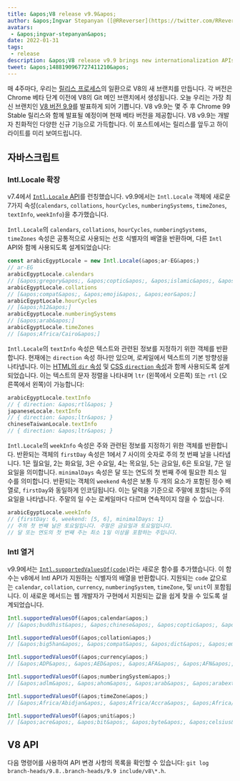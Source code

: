 ```yaml
---
title: &apos;V8 release v9.9&apos;
author: &apos;Ingvar Stepanyan ([@RReverser](https://twitter.com/RReverser)), at his 99%&apos;
avatars:
 - &apos;ingvar-stepanyan&apos;
date: 2022-01-31
tags:
 - release
description: &apos;V8 release v9.9 brings new internationalization APIs.&apos;
tweet: &apos;1488190967727411210&apos;
---
```

매 4주마다, 우리는 [릴리스 프로세스](https://v8.dev/docs/release-process)의 일환으로 V8의 새 브랜치를 만듭니다. 각 버전은 Chrome 베타 단계 이전에 V8의 Git 메인 브랜치에서 생성됩니다. 오늘 우리는 가장 최신 브랜치인 [V8 버전 9.9](https://chromium.googlesource.com/v8/v8.git/+log/branch-heads/9.9)를 발표하게 되어 기쁩니다. V8 v9.9는 몇 주 후 Chrome 99 Stable 릴리스와 함께 발표될 예정이며 현재 베타 버전을 제공합니다. V8 v9.9는 개발자 친화적인 다양한 신규 기능으로 가득합니다. 이 포스트에서는 릴리스를 앞두고 하이라이트를 미리 보여드립니다.

<!--truncate-->
## 자바스크립트

### Intl.Locale 확장

v7.4에서 [`Intl.Locale` API](https://v8.dev/blog/v8-release-74#intl.locale)를 런칭했습니다. v9.9에서는 `Intl.Locale` 객체에 새로운 7가지 속성(`calendars`, `collations`, `hourCycles`, `numberingSystems`, `timeZones`, `textInfo`, `weekInfo`)을 추가했습니다.

`Intl.Locale`의 `calendars`, `collations`, `hourCycles`, `numberingSystems`, `timeZones` 속성은 공통적으로 사용되는 선호 식별자의 배열을 반환하며, 다른 `Intl` API와 함께 사용되도록 설계되었습니다:

```js
const arabicEgyptLocale = new Intl.Locale(&apos;ar-EG&apos;)
// ar-EG
arabicEgyptLocale.calendars
// [&apos;gregory&apos;, &apos;coptic&apos;, &apos;islamic&apos;, &apos;islamic-civil&apos;, &apos;islamic-tbla&apos;]
arabicEgyptLocale.collations
// [&apos;compat&apos;, &apos;emoji&apos;, &apos;eor&apos;]
arabicEgyptLocale.hourCycles
// [&apos;h12&apos;]
arabicEgyptLocale.numberingSystems
// [&apos;arab&apos;]
arabicEgyptLocale.timeZones
// [&apos;Africa/Cairo&apos;]
```

`Intl.Locale`의 `textInfo` 속성은 텍스트와 관련된 정보를 지정하기 위한 객체를 반환합니다. 현재에는 `direction` 속성 하나만 있으며, 로케일에서 텍스트의 기본 방향성을 나타냅니다. 이는 [HTML의 `dir` 속성](https://developer.mozilla.org/ko/docs/Web/HTML/Global_attributes/dir) 및 [CSS `direction` 속성](https://developer.mozilla.org/ko/docs/Web/CSS/direction)과 함께 사용되도록 설계되었습니다. 이는 텍스트의 문자 정렬을 나타내며 `ltr` (왼쪽에서 오른쪽) 또는 `rtl` (오른쪽에서 왼쪽)이 가능합니다:

```js
arabicEgyptLocale.textInfo
// { direction: &apos;rtl&apos; }
japaneseLocale.textInfo
// { direction: &apos;ltr&apos; }
chineseTaiwanLocale.textInfo
// { direction: &apos;ltr&apos; }
```

`Intl.Locale`의 `weekInfo` 속성은 주와 관련된 정보를 지정하기 위한 객체를 반환합니다. 반환되는 객체의 `firstDay` 속성은 1에서 7 사이의 숫자로 주의 첫 번째 날을 나타냅니다. 1은 월요일, 2는 화요일, 3은 수요일, 4는 목요일, 5는 금요일, 6은 토요일, 7은 일요일을 의미합니다. `minimalDays` 속성은 달 또는 연도의 첫 번째 주에 필요한 최소 일 수를 의미합니다. 반환되는 객체의 `weekend` 속성은 보통 두 개의 요소가 포함된 정수 배열로, `firstDay`와 동일하게 인코딩됩니다. 이는 달력을 기준으로 주말에 포함되는 주의 요일을 나타냅니다. 주말의 일 수는 로케일마다 다르며 연속적이지 않을 수 있습니다.

```js
arabicEgyptLocale.weekInfo
// {firstDay: 6, weekend: [5, 6], minimalDays: 1}
// 주의 첫 번째 날은 토요일입니다. 주말은 금요일과 토요일입니다.
// 달 또는 연도의 첫 번째 주는 최소 1일 이상을 포함하는 주입니다.
```

### Intl 열거

v9.9에서는 [`Intl.supportedValuesOf(code)`](https://developer.mozilla.org/ko/docs/Web/JavaScript/Reference/Global_Objects/Intl/supportedValuesOf)라는 새로운 함수를 추가했습니다. 이 함수는 v8에서 Intl API가 지원하는 식별자의 배열을 반환합니다. 지원되는 `code` 값으로는 `calendar`, `collation`, `currency`, `numberingSystem`, `timeZone`, 및 `unit`이 포함됩니다. 이 새로운 메서드는 웹 개발자가 구현에서 지원되는 값을 쉽게 찾을 수 있도록 설계되었습니다.

```js
Intl.supportedValuesOf(&apos;calendar&apos;)
// [&apos;buddhist&apos;, &apos;chinese&apos;, &apos;coptic&apos;, &apos;dangi&apos;, ...]

Intl.supportedValuesOf(&apos;collation&apos;)
// [&apos;big5han&apos;, &apos;compat&apos;, &apos;dict&apos;, &apos;emoji&apos;, ...]

Intl.supportedValuesOf(&apos;currency&apos;)
// [&apos;ADP&apos;, &apos;AED&apos;, &apos;AFA&apos;, &apos;AFN&apos;, &apos;ALK&apos;, &apos;ALL&apos;, &apos;AMD&apos;, ...]

Intl.supportedValuesOf(&apos;numberingSystem&apos;)
// [&apos;adlm&apos;, &apos;ahom&apos;, &apos;arab&apos;, &apos;arabext&apos;, &apos;bali&apos;, ...]

Intl.supportedValuesOf(&apos;timeZone&apos;)
// [&apos;Africa/Abidjan&apos;, &apos;Africa/Accra&apos;, &apos;Africa/Addis_Ababa&apos;, &apos;Africa/Algiers&apos;, ...]

Intl.supportedValuesOf(&apos;unit&apos;)
// [&apos;acre&apos;, &apos;bit&apos;, &apos;byte&apos;, &apos;celsius&apos;, &apos;centimeter&apos;, ...]
```

## V8 API

다음 명령어를 사용하여 API 변경 사항의 목록을 확인할 수 있습니다: `git log branch-heads/9.8..branch-heads/9.9 include/v8\*.h`.
